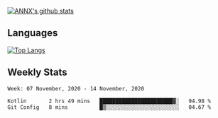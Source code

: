 [![ANNX's github stats](https://github-readme-stats.vercel.app/api?username=NXAN2901&count_private=true&show_icons=true&theme=vue)](https://github.com/NXAN2901)

## Languages
[![Top Langs](https://github-readme-stats.vercel.app/api/top-langs/?username=NXAN2901)](https://github.com/NXAN2901)

## Weekly Stats
<!--START_SECTION:waka-->
```text
Week: 07 November, 2020 - 14 November, 2020

Kotlin       2 hrs 49 mins   ███████████████████████▓░   94.98 % 
Git Config   8 mins          █▒░░░░░░░░░░░░░░░░░░░░░░░   04.67 % 
```
<!--END_SECTION:waka-->
